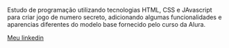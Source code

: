 
Estudo de programação utilizando tecnologias HTML, CSS e JAvascript para criar jogo de numero secreto, adicionando algumas funcionalidades e aparencias diferentes do modelo base fornecido pelo curso da Alura.

[Meu linkedin](https://www.linkedin.com/in/fernando-barros-2140b344/)
